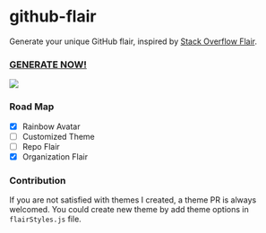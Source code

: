 # github-flair
Generate your unique GitHub flair, inspired by [Stack Overflow Flair](http://stackoverflow.com/users/flair). 

### [GENERATE NOW!](https://markocen.github.io/github-flair/) 

![](https://cdn.rawgit.com/MarkoCen/github-flair/ab4f277c/sample.PNG)

### Road Map
 - [x] Rainbow Avatar
 - [ ] Customized Theme
 - [ ] Repo Flair
 - [x] Organization Flair
 
### Contribution
If you are not satisfied with themes I created, a theme PR is always welcomed. You could create new theme by add theme options in `flairStyles.js` file.




